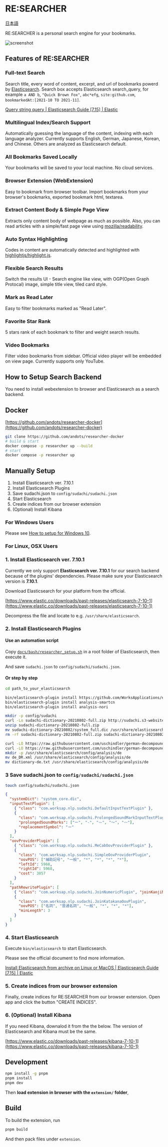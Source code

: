 # RE:SEARCHER

[日本語](docs/README_ja.md)

RE:SEARCHER is a personal search engine for your bookmarks.

![screenshot](https://user-images.githubusercontent.com/18536/142749650-8a83b2d5-3124-453b-a462-a703cd139b3b.gif)

## Features of RE:SEARCHER

### Full-text Search

Search title, every word of content, excerpt, and url of bookmarks powerd by [Elasticsearch](https://github.com/elastic/elasticsearch). Search box accepts Elasticsearch search_query, for example `a AND b`, `"Quick Brown Fox"`, `abc*efg`, `site:github.com`, `bookmarkedAt:[2021-10 TO 2021-11]`.

[Query string query | Elasticsearch Guide \[7.15\] | Elastic](https://www.elastic.co/guide/en/elasticsearch/reference/current/query-dsl-query-string-query.html#query-string-syntax)

### Multilingual Index/Search Support

Automatically guessing the language of the content, indexing with each language analyzer. Currently supports English, German, Japanese, Korean, and Chinese. Others are analyzed as Elasticsearch default.

### All Bookmarks Saved Locally

Your bookmarks will be saved to your local machine. No cloud services.

### Browser Extension (WebExtension)

Easy to bookmark from browser toolbar. Import bookmarks from your browser's bookmarks, exported bookmark html, textarea.

### Extract Content Body & Simple Page View

Extracts only content body of webpage as much as possible. Also, you can read articles with a simple/fast page view using [mozilla/readability](https://github.com/mozilla/readability).

### Auto Syntax Highlighting

Codes in content are automatically detected and highlighted with [highlightjs/highlight.js](https://github.com/highlightjs/highlight.js/).

### Flexible Search Results

Switch the results UI - Search engine like view, with OGP(Open Graph Protocal) image, simple title view, tiled card style.

### Mark as Read Later

Easy to filter bookmarks marked as "Read Later".

### Favorite Star Rank

5 stars rank of each bookmark to filter and weight search results.

### Video Bookmarks

Filter video bookmarks from sidebar. Official video player will be embedded on view page. Currently supports only YouTube.

## How to Setup Search Backend

You need to install webextension to browser and Elasticsearch as a search backend.

## Docker

[https://github.com/andots/researcher-docker](https://github.com/andots/researcher-docker)

```bash
git clone https://github.com/andots/researcher-docker
# build & start
docker compose -p researcher up --build
# start
docker compose -p researcher up
```

## Manually Setup

1. Install Elasticsearch ver. 7.10.1
2. Install Elasticsearch Plugins
3. Save sudachi.json to `config/sudachi/sudachi.json`
4. Start Elasticsearch
5. Create indices from our browser extension
6. (Optional) Install Kibana

### For Windows Users

Please see [How to setup for Windows 10](docs/windows/README.md).

### For Linux, OSX Users

### 1. Install Elasticsearch ver. 7.10.1

Currently we only support **Elasticsearch ver. 7.10.1** for our search backend because of the plugins' dependencies. Please make sure your Elasticsearch version is **7.10.1**.

Download Elasticsearch for your platform from the official.

[https://www.elastic.co/downloads/past-releases/elasticsearch-7-10-1](https://www.elastic.co/downloads/past-releases/elasticsearch-7-10-1)

Decompress the file and locate to e.g. `/usr/share/elasticsearch`.

### 2. Install Elasticsearch Plugins

#### Use an automation script

Copy [`docs/bash/researcher_setup.sh`](docs/bash/researcher_setup.sh) in a root folder of Elasticsearch, then execute it.

And save `sudachi.json` to `config/sudachi/sudachi.json`.

#### Or step by step

```bash
cd path_to_your_elasticsearch

bin/elasticsearch-plugin install https://github.com/WorksApplications/elasticsearch-sudachi/releases/download/v2.1.0/analysis-sudachi-7.10.1-2.1.0.zip
bin/elasticsearch-plugin install analysis-smartcn
bin/elasticsearch-plugin install analysis-nori

mkdir -p config/sudachi
curl -Lo sudachi-dictionary-20210802-full.zip http://sudachi.s3-website-ap-northeast-1.amazonaws.com/sudachidict/sudachi-dictionary-20210802-full.zip
unzip sudachi-dictionary-20210802-full.zip
mv sudachi-dictionary-20210802/system_full.dic /usr/share/elasticsearch/config/sudachi/system_core.dic
rm -rf sudachi-dictionary-20210802-full.zip sudachi-dictionary-20210802/

curl -LO https://raw.githubusercontent.com/uschindler/german-decompounder/master/de_DR.xml
curl -LO https://raw.githubusercontent.com/uschindler/german-decompounder/master/dictionary-de.txt
mkdir -p /usr/share/elasticsearch/config/analysis/de
mv de_DR.xml /usr/share/elasticsearch/config/analysis/de
mv dictionary-de.txt /usr/share/elasticsearch/config/analysis/de
```

### 3 Save sudachi.json to `config/sudachi/sudachi.json`

```bash
touch config/sudachi/sudachi.json
```

```json
{
  "systemDict": "system_core.dic",
  "inputTextPlugin": [
    { "class": "com.worksap.nlp.sudachi.DefaultInputTextPlugin" },
    {
      "class": "com.worksap.nlp.sudachi.ProlongedSoundMarkInputTextPlugin",
      "prolongedSoundMarks": ["ー", "-", "⁓", "〜", "〰"],
      "replacementSymbol": "ー"
    }
  ],
  "oovProviderPlugin": [
    { "class": "com.worksap.nlp.sudachi.MeCabOovProviderPlugin" },
    {
      "class": "com.worksap.nlp.sudachi.SimpleOovProviderPlugin",
      "oovPOS": ["補助記号", "一般", "*", "*", "*", "*"],
      "leftId": 5968,
      "rightId": 5968,
      "cost": 3857
    }
  ],
  "pathRewritePlugin": [
    { "class": "com.worksap.nlp.sudachi.JoinNumericPlugin", "joinKanjiNumeric": true },
    {
      "class": "com.worksap.nlp.sudachi.JoinKatakanaOovPlugin",
      "oovPOS": ["名詞", "普通名詞", "一般", "*", "*", "*"],
      "minLength": 3
    }
  ]
}
```

### 4. Start Elasticsearch

Execute `bin/elasticsearch` to start Elasticsearch.

Please see the official document to find more information.

[Install Elasticsearch from archive on Linux or MacOS | Elasticsearch Guide \[7.15\] | Elastic](https://www.elastic.co/guide/en/elasticsearch/reference/current/targz.html)

### 5. Create indices from our browser extension

Finally, create indices for RE:SEARCHER from our browser extension. Open app and click the button "CREATE INDICES".

### 6. (Optional) Install Kibana

If you need Kibana, downalod it from the the below. The version of Elasticsearch and Kibana must be the same.

[https://www.elastic.co/downloads/past-releases/kibana-7-10-1](https://www.elastic.co/downloads/past-releases/kibana-7-10-1)

## Development

```bash
npm install -g pnpm
pnpm install
pnpm dev
```

Then **load extension in browser with the `extension/` folder**,

## Build

To build the extension, run

```bash
pnpm build
```

And then pack files under `extension`.
